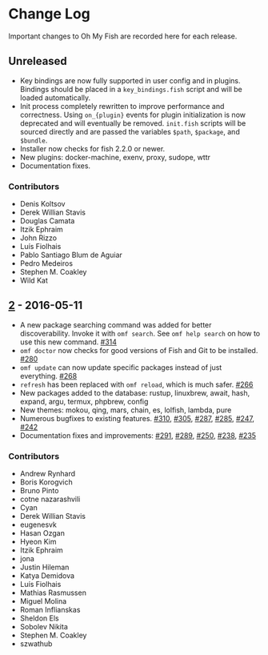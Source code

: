 # Change Log
Important changes to Oh My Fish are recorded here for each release.


## Unreleased
- Key bindings are now fully supported in user config and in plugins. Bindings should be placed in a `key_bindings.fish` script and will be loaded automatically.
- Init process completely rewritten to improve performance and correctness. Using `on_{plugin}` events for plugin initialization is now deprecated and will eventually be removed. `init.fish` scripts will be sourced directly and are passed the variables `$path`, `$package`, and `$bundle`.
- Installer now checks for fish 2.2.0 or newer.
- New plugins: docker-machine, exenv, proxy, sudope, wttr
- Documentation fixes.

### Contributors
- Denis Koltsov
- Derek Willian Stavis
- Douglas Camata
- Itzik Ephraim
- John Rizzo
- Luís Fiolhais
- Pablo Santiago Blum de Aguiar
- Pedro Medeiros
- Stephen M. Coakley
- Wild Kat


## [2] - 2016-05-11
- A new package searching command was added for better discoverability. Invoke it with `omf search`. See `omf help search` on how to use this new command. [#314]
- `omf doctor` now checks for good versions of Fish and Git to be installed. [#280]
- `omf update` can now update specific packages instead of just everything. [#268]
- `refresh` has been replaced with `omf reload`, which is much safer. [#266]
- New packages added to the database: rustup, linuxbrew, await, hash, expand, argu, termux, phpbrew, config
- New themes: mokou, qing, mars, chain, es, lolfish, lambda, pure
- Numerous bugfixes to existing features. [#310], [#305], [#287], [#285], [#247], [#242]
- Documentation fixes and improvements: [#291], [#289], [#250], [#238], [#235]

### Contributors
- Andrew Rynhard
- Boris Korogvich
- Bruno Pinto
- cotne nazarashvili
- Cyan
- Derek Willian Stavis
- eugenesvk
- Hasan Ozgan
- Hyeon Kim
- Itzik Ephraim
- jona
- Justin Hileman
- Katya Demidova
- Luís Fiolhais
- Mathias Rasmussen
- Miguel Molina
- Roman Inflianskas
- Sheldon Els
- Sobolev Nikita
- Stephen M. Coakley
- szwathub


[2]: https://github.com/oh-my-fish/oh-my-fish/releases/tag/v2
[#235]: https://github.com/oh-my-fish/oh-my-fish/pull/235
[#238]: https://github.com/oh-my-fish/oh-my-fish/pull/238
[#242]: https://github.com/oh-my-fish/oh-my-fish/pull/242
[#247]: https://github.com/oh-my-fish/oh-my-fish/pull/247
[#250]: https://github.com/oh-my-fish/oh-my-fish/pull/250
[#266]: https://github.com/oh-my-fish/oh-my-fish/pull/266
[#268]: https://github.com/oh-my-fish/oh-my-fish/pull/268
[#280]: https://github.com/oh-my-fish/oh-my-fish/pull/280
[#285]: https://github.com/oh-my-fish/oh-my-fish/pull/285
[#287]: https://github.com/oh-my-fish/oh-my-fish/pull/287
[#289]: https://github.com/oh-my-fish/oh-my-fish/pull/289
[#291]: https://github.com/oh-my-fish/oh-my-fish/pull/291
[#305]: https://github.com/oh-my-fish/oh-my-fish/pull/305
[#310]: https://github.com/oh-my-fish/oh-my-fish/pull/310
[#314]: https://github.com/oh-my-fish/oh-my-fish/pull/314
